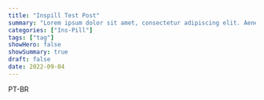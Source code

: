 ```yaml
---
title: "Inspill Test Post"
summary: "Lorem ipsum dolor sit amet, consectetur adipiscing elit. Aenean in eleifend justo, vestibulum congue."
categories: ["Ins-Pill"]
tags: ["tag"]
showHero: false
showSummary: true
draft: false
date: 2022-09-04
---
```


PT-BR